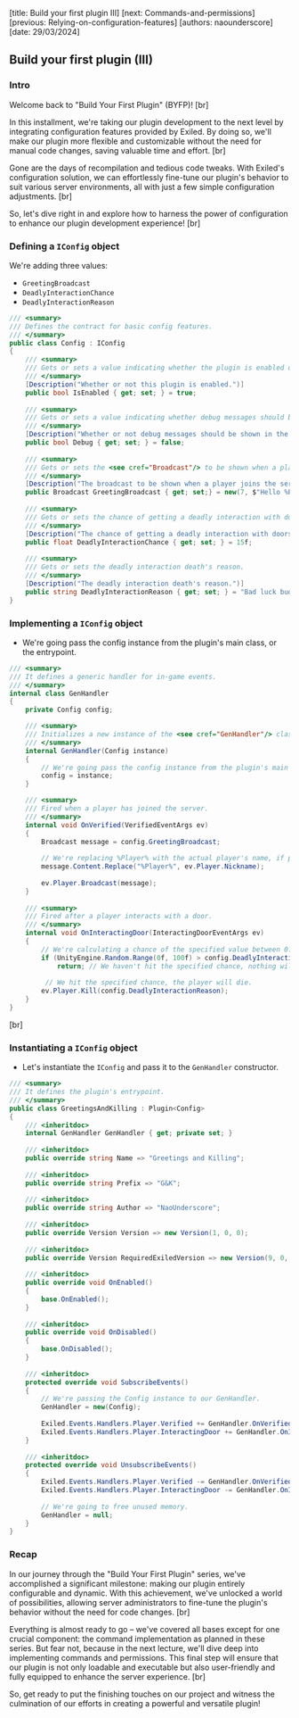 [title: Build your first plugin III]
[next: Commands-and-permissions]
[previous: Relying-on-configuration-features]
[authors: naounderscore]
[date: 29/03/2024]

## <span class="md-span">Build your</span> first plugin (III)


### Intro

Welcome back to "Build Your First Plugin" (BYFP)!
[br]

In this installment, we're taking our plugin development to the next level by integrating configuration features provided by Exiled. By doing so, we'll make our plugin more flexible and customizable without the need for manual code changes, saving valuable time and effort.
[br]

Gone are the days of recompilation and tedious code tweaks. With Exiled's configuration solution, we can effortlessly fine-tune our plugin's behavior to suit various server environments, all with just a few simple configuration adjustments.
[br]

So, let's dive right in and explore how to harness the power of configuration to enhance our plugin development experience!
[br]

### Defining a `IConfig` object

We're adding three values:
- `GreetingBroadcast`
- `DeadlyInteractionChance`
- `DeadlyInteractionReason`

```csharp
/// <summary>
/// Defines the contract for basic config features.
/// </summary>
public class Config : IConfig
{
    /// <summary>
    /// Gets or sets a value indicating whether the plugin is enabled or not.
    /// </summary>
    [Description("Whether or not this plugin is enabled.")]
    public bool IsEnabled { get; set; } = true;
  
    /// <summary>
    /// Gets or sets a value indicating whether debug messages should be displayed in the console or not.
    /// </summary>
    [Description("Whether or not debug messages should be shown in the console.")]
    public bool Debug { get; set; } = false;  
 
    /// <summary>
    /// Gets or sets the <see cref="Broadcast"/> to be shown when a player joins the server.
    /// </summary>
    [Description("The broadcast to be shown when a player joins the server.")]
    public Broadcast GreetingBroadcast { get; set;} = new(7, $"Hello %Player%, welcome to my server!"); // %Player% will be replaced with the actual player's name.
 
    /// <summary>
    /// Gets or sets the chance of getting a deadly interaction with doors.
    /// </summary>
    [Description("The chance of getting a deadly interaction with doors.")]
    public float DeadlyInteractionChance { get; set; } = 15f;
 
    /// <summary>
    /// Gets or sets the deadly interaction death's reason.
    /// </summary>
    [Description("The deadly interaction death's reason.")]
    public string DeadlyInteractionReason { get; set; } = "Bad luck buddy!";
} 
```

### Implementing a `IConfig` object

- We're going pass the config instance from the plugin's main class, or the entrypoint.

```csharp
/// <summary>
/// It defines a generic handler for in-game events.
/// </summary>
internal class GenHandler
{
    private Config config;

    /// <summary>
    /// Initializes a new instance of the <see cref="GenHandler"/> class.
    /// </summary>
    internal GenHandler(Config instance)
    {
        // We're going pass the config instance from the plugin's main class, or the entrypoint.
        config = instance;
    }

    /// <summary>
    /// Fired when a player has joined the server.
    /// </summary>
    internal void OnVerified(VerifiedEventArgs ev)
    {
        Broadcast message = config.GreetingBroadcast;
 
        // We're replacing %Player% with the actual player's name, if present in the broadcast's content.
        message.Content.Replace("%Player%", ev.Player.Nickname);
 
        ev.Player.Broadcast(message);
    }
    
    /// <summary>
    /// Fired after a player interacts with a door.
    /// </summary>
    internal void OnInteractingDoor(InteractingDoorEventArgs ev)
    {
        // We're calculating a chance of the specified value between 0.0 and 100.0 (Config::DeadlyInteractionChance).
        if (UnityEngine.Random.Range(0f, 100f) > config.DeadlyInteractionChance)
            return; // We haven't hit the specified chance, nothing will happen.
    
         // We hit the specified chance, the player will die.
        ev.Player.Kill(config.DeadlyInteractionReason);
    }
} 
```
[br]

### Instantiating a `IConfig` object

- Let's instantiate the `IConfig` and pass it to the `GenHandler` constructor.

```csharp
/// <summary>
/// It defines the plugin's entrypoint.
/// </summary>
public class GreetingsAndKilling : Plugin<Config>
{
    /// <inheritdoc>
    internal GenHandler GenHandler { get; private set; }
 
    /// <inheritdoc>
    public override string Name => "Greetings and Killing";
    
    /// <inheritdoc>
    public override string Prefix => "G&K";
    
    /// <inheritdoc>
    public override string Author => "NaoUnderscore";
    
    /// <inheritdoc>
    public override Version Version => new Version(1, 0, 0);
    
    /// <inheritdoc>
    public override Version RequiredExiledVersion => new Version(9, 0, 0);
 
    /// <inheritdoc>
    public override void OnEnabled()
    {        
        base.OnEnabled();
    }
    
    /// <inheritdoc>
    public override void OnDisabled()
    {
        base.OnDisabled();
    }
 
    /// <inheritdoc>
    protected override void SubscribeEvents()
    {
        // We're passing the Config instance to our GenHandler.
        GenHandler = new(Config);
  
        Exiled.Events.Handlers.Player.Verified += GenHandler.OnVerified;
        Exiled.Events.Handlers.Player.InteractingDoor += GenHandler.OnInteractingDoor;
    }
 
    /// <inheritdoc>
    protected override void UnsubscribeEvents()
    {
        Exiled.Events.Handlers.Player.Verified -= GenHandler.OnVerified;
        Exiled.Events.Handlers.Player.InteractingDoor -= GenHandler.OnInteractingDoor;
 
        // We're going to free unused memory.
        GenHandler = null;
    }
}
```


### Recap

In our journey through the "Build Your First Plugin" series, we've accomplished a significant milestone: making our plugin entirely configurable and dynamic. With this achievement, we've unlocked a world of possibilities, allowing server administrators to fine-tune the plugin's behavior without the need for code changes.
[br]

Everything is almost ready to go – we've covered all bases except for one crucial component: the command implementation as planned in these series. But fear not, because in the next lecture, we'll dive deep into implementing commands and permissions. This final step will ensure that our plugin is not only loadable and executable but also user-friendly and fully equipped to enhance the server experience.
[br]

So, get ready to put the finishing touches on our project and witness the culmination of our efforts in creating a powerful and versatile plugin!